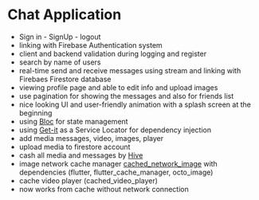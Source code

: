 
# Chat Application

- Sign in - SignUp - logout
- linking with Firebase Authentication system
- client and backend validation during logging and register
- search by name of users
- real-time send and receive messages using stream and linking with Firebaes Firestore database
- viewing profile page and able to edit info and upload images
- use pagination for showing the messages and also for friends list
- nice looking UI and user-friendly animation with a splash screen at the beginning
- using [Bloc](https://bloclibrary.dev/) for state management
- using [Get-it](https://pub.dev/packages/get_it) as a Service Locator for dependency injection
- add media messages, video, images, player
- upload media to firestore account
- cash all media and messages by [Hive](https://pub.dev/packages/hive)
- image network cache manager [cached_network_image](https://pub.dev/packages/cached_network_image) with dependencies (flutter, flutter_cache_manager, octo_image)
- cache video player (cached_video_player)
- now works from cache without network connection
